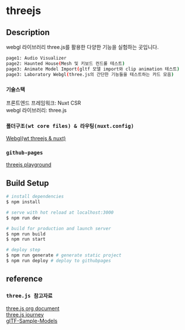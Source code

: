# threejs

## Description

webgl 라이브러리 three.js를 활용한 다양한 기능을 실험하는 곳입니다.

```bash
page1: Audio Visualizer
page2: Haunted House(Mesh 및 키보드 컨드롤 테스트)
page3: Animate Model Import(gltf 모델 import와 clip animation 테스트)
page3: Laboratory Webgl(three.js의 간단한 기능들을 테스트하는 카드 모음)
```

### `기술스택`

프론트엔드 프레임워크: Nuxt CSR<br>
webgl 라이브러리: three.js

### `폴더구조(wt core files) & 라우팅(nuxt.config)`

[Webgl(wt threejs & nuxt)](https://docs.google.com/presentation/d/17WGG9_Ta_cRJbsu3JsRxzDVkaGIKA_kQhbYjzROwQS8/edit?usp=sharing)

### `github-pages`
[threejs playground](https://gibaek-lee.github.io/threejs/)

## Build Setup

```bash
# install dependencies
$ npm install

# serve with hot reload at localhost:3000
$ npm run dev

# build for production and launch server
$ npm run build
$ npm run start

# deploy step
$ npm run generate # generate static project
$ npm run deploy # deploy to githubpages
```

## reference
### `three.js 참고자료`

[three.js org document](https://threejs.org/docs/index.html#manual/en/introduction/Creating-a-scene)<br>
[three.js journey](https://threejs-journey.xyz/)
<br>
[glTF-Sample-Models](https://github.com/KhronosGroup/glTF-Sample-Models)